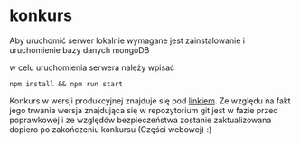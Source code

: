 # konkurs

Aby uruchomić serwer lokalnie wymagane jest zainstalowanie i uruchomienie bazy danych mongoDB

w celu uruchomienia serwera należy wpisać
```
npm install && npm run start
```

Konkurs w wersji produkcyjnej znajduje się pod [linkiem](https://153plus1.pl). 
Ze względu na fakt jego trwania wersja znajdująca się w repozytorium git jest w fazie przed poprawkowej i ze względów bezpieczeństwa zostanie zaktualizowana dopiero po zakończeniu konkursu (Części webowej) :)
